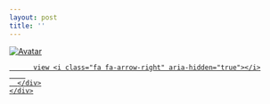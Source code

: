 ```yaml
---
layout: post
title: ''
---
```





<p class="imglist">

<div class="image-container">
  <a href="https://pic.superbed.cn/item/5e31a9382fb38b8c3ceb0d05.jpg"  data-fancybox="images">
    <img src="https://pic.superbed.cn/item/5db6d3cd8b58bc7bf70b6064.jpg" alt="Avatar" class="image" />
    <div class="overlay">
      <div class="text">
        
          view <i class="fa fa-arrow-right" aria-hidden="true"></i>
        
      </div>
    </div>
  </a>
</div>











<a href="https://pic.superbed.cn/item/5e31a9382fb38b8c3ceb0d07.jpg" data-fancybox="images"><img src="" /></a>
<a href="https://pic.superbed.cn/item/5e31a9382fb38b8c3ceb0d09.jpg" data-fancybox="images"><img src="" /></a>
<a href="https://pic.superbed.cn/item/5e31a9382fb38b8c3ceb0d0b.jpg" data-fancybox="images"><img src="" /></a>
<a href="https://pic.superbed.cn/item/5e31a9382fb38b8c3ceb0d0e.jpg" data-fancybox="images"><img src="" /></a>
<a href="https://pic.superbed.cn/item/5e31a9382fb38b8c3ceb0d11.jpg" data-fancybox="images"><img src="" /></a>
<a href="https://pic.superbed.cn/item/5e31a9382fb38b8c3ceb0d13.jpg" data-fancybox="images"><img src="" /></a>
<a href="https://pic.superbed.cn/item/5e31a9382fb38b8c3ceb0d15.jpg" data-fancybox="images"><img src="" /></a>
<a href="https://pic.superbed.cn/item/5e31a9382fb38b8c3ceb0d17.jpg" data-fancybox="images"><img src="" /></a>
<a href="https://pic.superbed.cn/item/5e31a9382fb38b8c3ceb0d1a.jpg" data-fancybox="images"><img src="" /></a>
<a href="https://pic.superbed.cn/item/5e31a9382fb38b8c3ceb0d1d.jpg" data-fancybox="images"><img src="" /></a>
<a href="https://pic.superbed.cn/item/5e31a9382fb38b8c3ceb0d1f.jpg" data-fancybox="images"><img src="" /></a>
<a href="https://pic.superbed.cn/item/5e31a9382fb38b8c3ceb0d22.jpg" data-fancybox="images"><img src="" /></a>
<a href="https://pic.superbed.cn/item/5e31a9382fb38b8c3ceb0d24.jpg" data-fancybox="images"><img src="" /></a>
<a href="https://pic.superbed.cn/item/5e31a9382fb38b8c3ceb0d27.jpg" data-fancybox="images"><img src="" /></a>
<a href="https://pic.superbed.cn/item/5e31a9382fb38b8c3ceb0d29.jpg" data-fancybox="images"><img src="" /></a>
<a href="https://pic.superbed.cn/item/5e31a9382fb38b8c3ceb0d2b.jpg" data-fancybox="images"><img src="" /></a>
<a href="https://pic.superbed.cn/item/5e31a9382fb38b8c3ceb0d2f.jpg" data-fancybox="images"><img src="" /></a>
<a href="https://pic.superbed.cn/item/5e31a9382fb38b8c3ceb0d31.jpg" data-fancybox="images"><img src="" /></a>
<a href="https://pic.superbed.cn/item/5e31a9382fb38b8c3ceb0d33.jpg" data-fancybox="images"><img src="" /></a>
<a href="https://pic.superbed.cn/item/5e31a9382fb38b8c3ceb0d35.jpg" data-fancybox="images"><img src="" /></a>
<a href="https://pic.superbed.cn/item/5e31a9382fb38b8c3ceb0d37.jpg" data-fancybox="images"><img src="" /></a>
<a href="https://pic.superbed.cn/item/5e31a9382fb38b8c3ceb0d3a.jpg" data-fancybox="images"><img src="" /></a>
<a href="https://pic.superbed.cn/item/5e31a9382fb38b8c3ceb0d3d.jpg" data-fancybox="images"><img src="" /></a>
<a href="https://pic.superbed.cn/item/5e31a9382fb38b8c3ceb0d3f.jpg" data-fancybox="images"><img src="" /></a>
<a href="https://pic.superbed.cn/item/5e31a9382fb38b8c3ceb0d42.jpg" data-fancybox="images"><img src="" /></a>
<a href="https://pic.superbed.cn/item/5e31a9382fb38b8c3ceb0d45.jpg" data-fancybox="images"><img src="" /></a>
<a href="https://pic.superbed.cn/item/5e31a9382fb38b8c3ceb0d47.jpg" data-fancybox="images"><img src="" /></a>
<a href="https://pic.superbed.cn/item/5e31a9382fb38b8c3ceb0d49.jpg" data-fancybox="images"><img src="" /></a>
<a href="https://pic.superbed.cn/item/5e31a9382fb38b8c3ceb0d4b.jpg" data-fancybox="images"><img src="" /></a>
<a href="https://pic.superbed.cn/item/5e31a9382fb38b8c3ceb0d4e.jpg" data-fancybox="images"><img src="" /></a>
<a href="https://pic.superbed.cn/item/5e31a9382fb38b8c3ceb0d50.jpg" data-fancybox="images"><img src="" /></a>
<a href="https://pic.superbed.cn/item/5e31a9382fb38b8c3ceb0d53.jpg" data-fancybox="images"><img src="" /></a>
<a href="https://pic.superbed.cn/item/5e31a9382fb38b8c3ceb0d55.jpg" data-fancybox="images"><img src="" /></a>
<a href="https://pic.superbed.cn/item/5e31a9382fb38b8c3ceb0d58.jpg" data-fancybox="images"><img src="" /></a>



</p>
